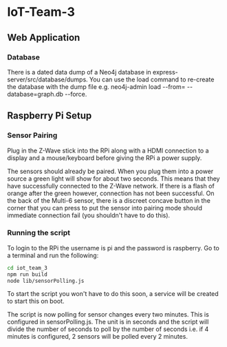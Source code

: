 # IoT-Team-3

## Web Application

### Database
There is a dated data dump of a Neo4j database in express-server/src/database/dumps.
You can use the load command to re-create the database with the dump file e.g. 
neo4j-admin load --from=<path-to-dump-file> --database=graph.db --force.

## Raspberry Pi Setup

### Sensor Pairing

Plug in the Z-Wave stick into the RPi along with a HDMI connection to a display and a mouse/keyboard before giving the RPi a power supply.

The sensors should already be paired. When you plug them into a power source a green light will show for about two seconds. 
This means that they have successfully connected to the Z-Wave network. If there is a flash of orange after the green however,
connection has not been successful. On the back of the Multi-6 sensor, there is a discreet concave button in the corner that you
can press to put the sensor into pairing mode should immediate connection fail (you shouldn't have to do this).

### Running the script
To login to the RPi the username is pi and the password is raspberry. Go to a terminal and run the following:

```bash
cd iot_team_3
npm run build
node lib/sensorPolling.js
```

To start the script you won't have to do this soon, a service will be created to start this on boot.

The script is now polling for sensor changes every two minutes. This is configured in sensorPolling.js. 
The unit is in seconds and the script will divide the number of seconds to poll by the number of seconds
i.e. if 4 minutes is configured, 2 sensors will be polled every 2 minutes.
